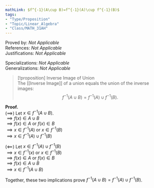 ```yaml
---
mathLink: $f^{-1}(A\cup B)=f^{-1}(A)\cup f^{-1}(B)$
tags:
- "Type/Proposition"
- "Topic/Linear_Algebra"
- "Class/MATH_31AH"
---
```

Proved by: <i>Not Applicable</i>  
References: <i>Not Applicable</i>  
Justifications: <i>Not Applicable</i>  

Specializations: <i>Not Applicable</i>  
Generalizations: <i>Not Applicable</i>  

> [!proposition] Inverse Image of Union  
> The [[Inverse Image]] of a union equals the union of the inverse images:  
> $$f^{-1}(A\cup B)=f^{-1}(A)\cup f^{-1}(B).$$  

**Proof.**  
($\implies$) Let $x\in f^{-1}(A\cup B)$.  
$\implies f(x)\in A\cup B$  
$\implies f(x)\in A$ or $f(x)\in B$  
$\implies x\in f^{-1}(A)$ or $x\in f^{-1}(B)$  
$\implies x\in f^{-1}(A)\cup f^{-1}(B)$  

($\impliedby$) Let $x\in f^{-1}(A)\cup f^{-1}(B)$  
$\implies x\in f^{-1}(x)$ or $x\in f^{-1}(B)$  
$\implies f(x)\in A$ or $f(x)\in B$  
$\implies f(x)\in A\cup B$  
$\implies x\in f^{-1}(A\cup B)$  

Together, these two implications prove $f^{-1}(A\cup B)=f^{-1}(A)\cup f^{-1}(B)$.  
